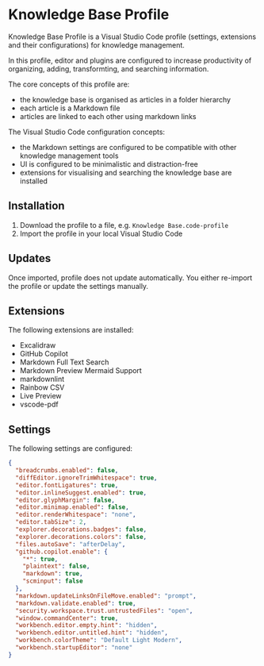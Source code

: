 # Knowledge Base Profile

Knowledge Base Profile is a Visual Studio Code profile (settings, extensions and their configurations) for knowledge management.

In this profile, editor and plugins are configured to increase productivity of organizing, adding, transformting, and searching information.

The core concepts of this profile are:

- the knowledge base is organised as articles in a folder hierarchy
- each article is a Markdown file
- articles are linked to each other using markdown links

The Visual Studio Code configuration concepts:

- the Markdown settings are configured to be compatible with other knowledge management tools
- UI is configured to be minimalistic and distraction-free
- extensions for visualising and searching the knowledge base are installed

## Installation

1. Download the profile to a file, e.g. `Knowledge Base.code-profile`
2. Import the profile in your local Visual Studio Code

## Updates

Once imported, profile does not update automatically. You either re-import the profile or update the settings manually.

## Extensions

The following extensions are installed:

- Excalidraw
- GitHub Copilot
- Markdown Full Text Search
- Markdown Preview Mermaid Support
- markdownlint
- Rainbow CSV
- Live Preview
- vscode-pdf

## Settings

The following settings are configured:

```json
{
  "breadcrumbs.enabled": false,
  "diffEditor.ignoreTrimWhitespace": true,
  "editor.fontLigatures": true,
  "editor.inlineSuggest.enabled": true,
  "editor.glyphMargin": false,
  "editor.minimap.enabled": false,
  "editor.renderWhitespace": "none",
  "editor.tabSize": 2,
  "explorer.decorations.badges": false,
  "explorer.decorations.colors": false,
  "files.autoSave": "afterDelay",
  "github.copilot.enable": {
    "*": true,
    "plaintext": false,
    "markdown": true,
    "scminput": false
  },
  "markdown.updateLinksOnFileMove.enabled": "prompt",
  "markdown.validate.enabled": true,
  "security.workspace.trust.untrustedFiles": "open",
  "window.commandCenter": true,
  "workbench.editor.empty.hint": "hidden",
  "workbench.editor.untitled.hint": "hidden",
  "workbench.colorTheme": "Default Light Modern",
  "workbench.startupEditor": "none"
}
```
